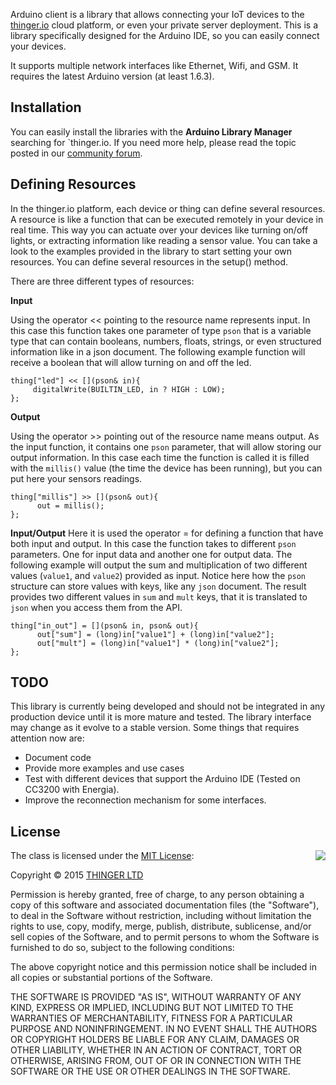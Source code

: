 Arduino client is a library that allows connecting your IoT devices to the [thinger.io](http://thinger.io "thinger.io IoT Cloud Platform") cloud platform, or even your private server deployment. This is a library specifically designed for the Arduino IDE, so you can easily connect your devices.

It supports multiple network interfaces like Ethernet, Wifi, and GSM. It requires the latest Arduino version (at least 1.6.3).

## Installation

You can easily install the libraries with the **Arduino Library Manager** searching for `thinger.io. If you need more help, please read the topic posted in our [community forum](https://community.thinger.io/t/install-thinger-io-in-arduino-ide/21 "Thinger.io Community Forum"). 

## Defining Resources

In the thinger.io platform, each device or thing can define several resources. A resource is like a function that can be executed remotely in your device in real time. This way you can actuate over your devices like turning on/off lights, or extracting information like reading a sensor value. You can take a look to the examples provided in the library to start setting your own resources. You can define several resources in the setup() method.

There are three different types of resources:

**Input**

Using the operator << pointing to the resource name represents input. In this case this function takes one parameter of type `pson` that is a variable type that can contain booleans, numbers, floats, strings, or even structured information like in a json document. The following example function will receive a boolean that will allow turning on and off the led.

```
thing["led"] << [](pson& in){
     digitalWrite(BUILTIN_LED, in ? HIGH : LOW);
};
```

**Output**

Using the operator >> pointing out of the resource name means output. As the input function, it contains one `pson` parameter, that will allow storing our output information. In this case each time the function is called it is filled with the `millis()` value (the time the device has been running), but you can put here your sensors readings.

```
thing["millis"] >> [](pson& out){
      out = millis();
};
```

**Input/Output**
Here it is used the operator = for defining a function that have both input and output. In this case the function takes to different `pson` parameters. One for input data and another one for output data. The following example will output the sum and multiplication of two different values (`value1`, and `value2`) provided as input. Notice here how the `pson` structure can store values with keys, like any `json` document. The result provides two different values in `sum` and `mult` keys, that it is translated to `json` when you access them from the API.

```
thing["in_out"] = [](pson& in, pson& out){
      out["sum"] = (long)in["value1"] + (long)in["value2"];
      out["mult"] = (long)in["value1"] * (long)in["value2"];
};
```

## TODO

This library is currently being developed and should not be integrated in any production device until it is more mature and tested. The library interface may change as it evolve to a stable version. Some things that requires attention now are:

 - Document code
 - Provide more examples and use cases
 - Test with different devices that support the Arduino IDE (Tested on CC3200 with Energia).
 - Improve the reconnection mechanism for some interfaces.

## License

<img align="right" src="http://opensource.org/trademarks/opensource/OSI-Approved-License-100x137.png">

The class is licensed under the [MIT License](http://opensource.org/licenses/MIT):

Copyright &copy; 2015 [THINGER LTD](http://thinger.io)

Permission is hereby granted, free of charge, to any person obtaining a copy of this software and associated documentation files (the "Software"), to deal in the Software without restriction, including without limitation the rights to use, copy, modify, merge, publish, distribute, sublicense, and/or sell copies of the Software, and to permit persons to whom the Software is furnished to do so, subject to the following conditions:

The above copyright notice and this permission notice shall be included in all copies or substantial portions of the Software.

THE SOFTWARE IS PROVIDED "AS IS", WITHOUT WARRANTY OF ANY KIND, EXPRESS OR IMPLIED, INCLUDING BUT NOT LIMITED TO THE WARRANTIES OF MERCHANTABILITY, FITNESS FOR A PARTICULAR PURPOSE AND NONINFRINGEMENT. IN NO EVENT SHALL THE AUTHORS OR COPYRIGHT HOLDERS BE LIABLE FOR ANY CLAIM, DAMAGES OR OTHER LIABILITY, WHETHER IN AN ACTION OF CONTRACT, TORT OR OTHERWISE, ARISING FROM, OUT OF OR IN CONNECTION WITH THE SOFTWARE OR THE USE OR OTHER DEALINGS IN THE SOFTWARE.